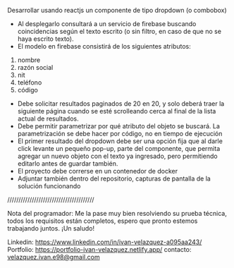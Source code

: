 Desarrollar usando reactjs un componente de tipo dropdown (o combobox)

- Al desplegarlo consultará a un servicio de firebase buscando coincidencias según el texto escrito (o sin filtro, en caso de que no se haya escrito texto).
- El modelo en firebase consistirá de los siguientes atributos:
1. nombre
2. razón social
3. nit
4. teléfono
5. código
- Debe solicitar resultados paginados de 20 en 20, y solo deberá traer la siguiente página cuando se esté scrolleando cerca al final de la lista actual de resultados.
- Debe permitir parametrizar por qué atributo del objeto se buscará. La parametrización se debe hacer por código, no en tiempo de ejecución
- El primer resultado del dropdown debe ser una opción fija que al darle click levante un pequeño pop-up, parte del componente, que permita agregar un nuevo objeto con el texto ya ingresado, pero permitiendo editarlo antes de guardar también.
- El proyecto debe correrse en un contenedor de docker
- Adjuntar también dentro del repositorio, capturas de pantalla de la solución funcionando

///////////////////////////////////////

Nota del programador: Me la pase muy bien resolviendo su prueba técnica, todos los requisitos están completos, espero que pronto estemos trabajando juntos. ¡Un saludo!

Linkedin: https://www.linkedin.com/in/ivan-velazquez-a095aa243/
Portfolio: https://portfolio-ivan-velazquez.netlify.app/
contacto: velazquez.ivan.e98@gmail.com
